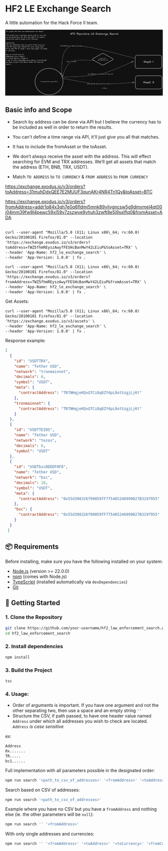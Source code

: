 # HF2 LE Exchange Search

A little automation for the Hack Force II team.

![image](./assets/hf2_recursive_exchange_search.png)

## Basic info and Scope
- Search by address can be done via API but I believe the currency has to be included as well in order to return the results. 
- You can't define a time range via API, it'll just give you all that matches. 
- It has to include the fromAsset or the toAsset. 
- We don’t always receive the asset with the address. This will effect searching for EVM and TRX addresses. We’ll get all assets that match the address (ETH, BNB, TRX, USDT). 

- Match `TO ADDRESS` to `TO CURRENCY` & `FROM ADDRESS` to `FROM CURRENCY`

https://exchange.exodus.io/v3/orders?toAddress=31muhDdxQEE7E2MUUF3qunAKr4NR4Tn1Qy&toAsset=BTC

https://exchange.exodus.io/v3/orders?fromAddress=addr1q84x3qh7e0q6fldmj5mnk89vjlvgncsw5g9dmxmel4qt00j04mm39fw8l4pewc59xl59v7zszwye9vhuh3zwft8e5j9sslflq0&fromAsset=ADA

```curl

curl --user-agent "Mozilla/5.0 (X11; Linux x86\_64; rv:60.0) Gecko/20100101 Firefox/81.0" --location 'https://exchange.exodus.io/v3/orders?toAddress=TWZ5fhmREyszAwyfFESHcBanMwY42LEiuP&toAsset=TRX' \
--header 'App-Name: hf2_le_exchange_search' \
--header 'App-Version: 1.0.0' | fx .
```

```curl
curl --user-agent "Mozilla/5.0 (X11; Linux x86\_64; rv:60.0) Gecko/20100101 Firefox/81.0" --location 'https://exchange.exodus.io/v3/orders?fromAddress=TWZ5fhmREyszAwyfFESHcBanMwY42LEiuP&fromAsset=TRX' \
--header 'App-Name: hf2_le_exchange_search' \
--header 'App-Version: 1.0.0' | fx .

```

Get Assets: 

```curl
curl --user-agent "Mozilla/5.0 (X11; Linux x86\_64; rv:60.0) Gecko/20100101 Firefox/81.0" --location 'https://exchange.exodus.io/v3/assets' \
--header 'App-Name: hf2_le_exchange_search' \
--header 'App-Version: 1.0.0' | fx .

```

Response example:

```json
[
  {
    "id": "USDTTRX",
    "name": "Tether USD",
    "network": "tronmainnet",
    "decimals": 6,
    "symbol": "USDT",
    "meta": {
      "contractAddress": "TR7NHqjeKQxGTCi8q8ZY4pL8otSzgjLj6t"
    },
    "tronmainnet": {
      "contractAddress": "TR7NHqjeKQxGTCi8q8ZY4pL8otSzgjLj6t"
    }
  },
  {
    "id": "USDTTEZOS",
    "name": "Tether USD",
    "network": "tezos",
    "decimals": 6,
    "symbol": "USDT"
  },
  {
    "id": "USDTbscDDEDF0F8",
    "name": "Tether USD",
    "network": "bsc",
    "decimals": 18,
    "symbol": "USDT",
    "meta": {
      "contractAddress": "0x55d398326f99059fF775485246999027B3197955"
    },
    "bsc": {
      "contractAddress": "0x55d398326f99059fF775485246999027B3197955"
    }
  }
 ]
```

## 📦 Requirements

Before installing, make sure you have the following installed on your system:

- [Node.js](https://nodejs.org/) (version >= 22.0.0)
- [npm](https://www.npmjs.com/) (comes with Node.js)
- [TypeScript](https://www.typescriptlang.org/) (installed automatically via `devDependencies`)
- [Git](https://git-scm.com/)

## 🚀 Getting Started


### 1. Clone the Repository

```bash
git clone https://github.com/your-username/hf2_law_enforcement_search.git
cd hf2_law_enforcement_search
```

### 2. Install dependencies

```bash
npm install
```

### 3. Build the Project

```bash
tsc
```


### 4. Usage:

- Order of arguments is important. If you have one argument and not the other separating two, then use a space and an empty string `''`
- Structure the CSV, if path passed, to have one header value named `Address` under which all addresses you wish to check are located. *`Address` is case sensitive*

ex: 

```csv
Address
0x.......
TR.....
bc1......

```


Full implementation with all parameters possible in the designated order:

```zsh
npm run search '<path_to_csv_of_addresses>' '<fromAddress>' '<toAddress>' '<toCurrency>' '<fromCurrency>'
```


Search based on CSV of addresses:

```zsh
npm run search '<path_to_csv_of_addresses>'
```

Example where you have no CSV but you have a `fromAddress` and nothing else (ie. the other parameters will be `null`):

```zsh
npm run search '' '<fromAddress>' 
```


With only single addresses and currencies:

```zsh
npm run search '' '<fromAddress>' '<toAddress>' '<toCurrency>' '<fromCurrency>'
```

